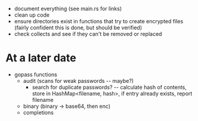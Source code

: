 - document everything (see main.rs for links)
- clean up code
- ensure directories exist in functions that try to create encrypted files
    (fairly confident this is done, but should be verified)
- check collects and see if they can't be removed or replaced

# At a later date
- gopass functions
  - audit (scans for weak passwords -- maybe?)
    - search for duplicate passwords? -- calculate hash of contents, store in
        HashMap<filename, hash>, if entry already exists, report filename
  - binary (binary -> base64, then enc)
  - completions
